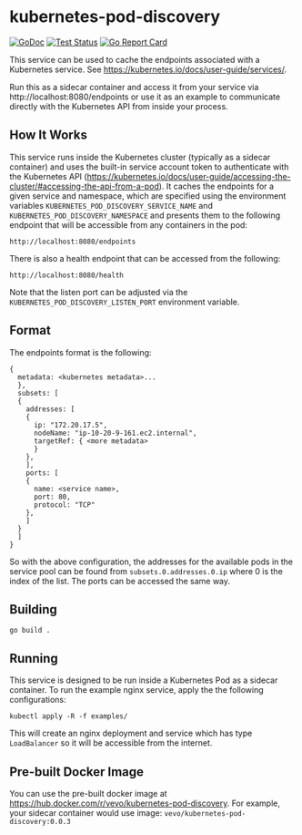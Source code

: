 # kubernetes-pod-discovery

[![GoDoc](https://godoc.org/github.com/VEVO/kubernetes-pod-discovery/logger?status.svg)](https://godoc.org/github.com/VEVO/kubernetes-pod-discovery)
[![Test Status](https://github.com/VEVO/kubernetes-pod-discovery/workflows/tests/badge.svg)](https://github.com/VEVO/kubernetes-pod-discovery/actions?query=workflow%3Atests)
[![Go Report Card](https://goreportcard.com/badge/github.com/VEVO/kubernetes-pod-discovery)](https://goreportcard.com/report/github.com/VEVO/kubernetes-pod-discovery)

This service can be used to cache the endpoints associated with a Kubernetes service. See https://kubernetes.io/docs/user-guide/services/.

Run this as a sidecar container and access it from your service via http://localhost:8080/endpoints or use it as an example to communicate directly with the Kubernetes API from inside your process.

## How It Works

This service runs inside the Kubernetes cluster (typically as a sidecar container) and uses the built-in service account token to authenticate with the Kubernetes API (https://kubernetes.io/docs/user-guide/accessing-the-cluster/#accessing-the-api-from-a-pod). It caches the endpoints for a given service and namespace, which are specified using the environment variables `KUBERNETES_POD_DISCOVERY_SERVICE_NAME` and `KUBERNETES_POD_DISCOVERY_NAMESPACE` and presents them to the following endpoint that will be accessible from any containers in the pod:

`http://localhost:8080/endpoints`

There is also a health endpoint that can be accessed from the following:

`http://localhost:8080/health`

Note that the listen port can be adjusted via the `KUBERNETES_POD_DISCOVERY_LISTEN_PORT` environment variable.

## Format

The endpoints format is the following:

```
{
  metadata: <kubernetes metadata>...
  },
  subsets: [
  {
    addresses: [
    {
      ip: "172.20.17.5",
      nodeName: "ip-10-20-9-161.ec2.internal",
      targetRef: { <more metadata>
      }
    },
    ],
    ports: [
    {
      name: <service name>,
      port: 80,
      protocol: "TCP"
    },
    ]
  }
  ]
}
```

So with the above configuration, the addresses for the available pods in the service pool can be found from `subsets.0.addresses.0.ip` where 0 is the index of the list. The ports can be accessed the same way.

## Building

`go build .`

## Running

This service is designed to be run inside a Kubernetes Pod as a sidecar container. To run the example nginx service, apply the the following configurations:

`kubectl apply -R -f examples/`

This will create an nginx deployment and service which has type `LoadBalancer` so it will be accessible from the internet.

## Pre-built Docker Image

You can use the pre-built docker image at https://hub.docker.com/r/vevo/kubernetes-pod-discovery. For example, your sidecar container would use image: `vevo/kubernetes-pod-discovery:0.0.3`
